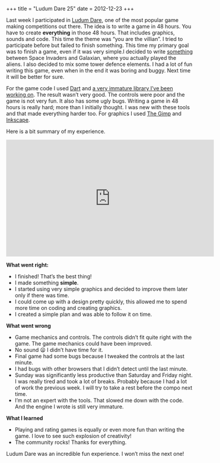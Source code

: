 +++
title = "Ludum Dare 25"
date = 2012-12-23
+++

Last week I participated in [Ludum Dare](http://www.ludumdare.com/compo/), one of the most popular game making competitions out there. The idea is to write a game in 48 hours. You have to create **everything** in those 48 hours. That includes graphics, sounds and code. This time the theme was “you are the villian”. I tried to participate before but failed to finish something. This time my primary goal was to finish a game, even if it was very simple.I decided to write [something](http://www.ludumdare.com/compo/ludum-dare-25/?action=preview&uid=4896) between Space Invaders and Galaxian, where you actually played the aliens. I also decided to mix some tower defence elements. I had a lot of fun writing this game, even when in the end it was boring and buggy. Next time it will be better for sure.

For the game code I used [Dart](http://www.dartlang.org/) and [a very immature library I’ve been working on](https://github.com/ceronman/dartcocos). The result wasn’t very good. The controls were poor and the game is not very fun. It also has some ugly bugs. Writing a game in 48 hours is really hard; more than I initially thought. I was new with these tools and that made everything harder too. For graphics I used [The Gimp](https://www.gimp.org/) and [Inkscape](http://inkscape.org/).

Here is a bit summary of my experience.

<iframe width="560" height="315" src="https://www.youtube.com/embed/asrqx8KkBMI?si=bRxCqr9VFhzMqe2u" title="YouTube video player" frameborder="0" allow="accelerometer; autoplay; clipboard-write; encrypted-media; gyroscope; picture-in-picture; web-share" referrerpolicy="strict-origin-when-cross-origin" allowfullscreen></iframe>

**What went right:**

*   I finished! That’s the best thing!
*   I made something **simple**.
*   I started using very simple graphics and decided to improve them later only if there was time.
*   I could come up with a design pretty quickly, this allowed me to spend more time on coding and creating graphics.
*   I created a simple plan and was able to follow it on time.

**What went wrong**

*   Game mechanics and controls. The controls didn’t fit quite right with the game. The game mechanics could have been improved.
*   No sound 😦 I didn’t have time for it.
*   Final game had some bugs because I tweaked the controls at the last minute.
*   I had bugs with other browsers that I didn’t detect until the last minute.
*   Sunday was significantly less productive than Saturday and Friday night. I was really tired and took a lot of breaks. Probably because I had a lot of work the previous week. I will try to take a rest before the compo next time.
*   I’m not an expert with the tools. That slowed me down with the code. And the engine I wrote is still very immature.

**What I learned**

*   Playing and rating games is equally or even more fun than writing the game. I love to see such explosion of creativity!
*   The community rocks! Thanks for everything.

Ludum Dare was an incredible fun experience. I won’t miss the next one!
